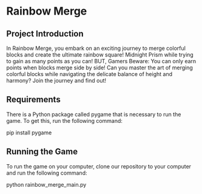# Rainbow Merge

## Project Introduction
In Rainbow Merge, you embark on an exciting journey to merge colorful blocks and create the ultimate rainbow square! Midnight Prism while trying to gain as many points as you can! BUT, Gamers Beware: You can only earn points when blocks merge side by side! Can you master the art of merging colorful blocks while navigating the delicate balance of height and harmony? Join the journey and find out!

## Requirements
There is a Python package called pygame that is necessary to run the game. To get this, run the following command:

pip install pygame

## Running the Game
To run the game on your computer, clone our repository to your computer and run the following command:

python rainbow_merge_main.py
